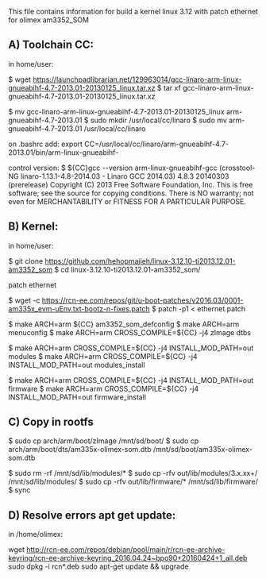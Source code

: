 This file contains information for build a kernel linux 3.12 with patch ethernet for olimex am3352_SOM



A) Toolchain CC:
-----------------------------------------

in home/user:

$ wget https://launchpadlibrarian.net/129963014/gcc-linaro-arm-linux-gnueabihf-4.7-2013.01-20130125_linux.tar.xz
$ tar xf gcc-linaro-arm-linux-gnueabihf-4.7-2013.01-20130125_linux.tar.xz

$ mv gcc-linaro-arm-linux-gnueabihf-4.7-2013.01-20130125_linux arm-gnueabihf-4.7-2013.01
$ sudo mkdir /usr/local/cc/linaro
$ sudo mv arm-gnueabihf-4.7-2013.01 /usr/local/cc/linaro

on .bashrc add:
export CC=/usr/local/cc/linaro/arm-gnueabihf-4.7-2013.01/bin/arm-linux-gnueabihf-

control version:
$ ${CC}gcc --version
arm-linux-gnueabihf-gcc (crosstool-NG linaro-1.13.1-4.8-2014.03 - Linaro GCC 2014.03) 4.8.3 20140303 (prerelease)
Copyright (C) 2013 Free Software Foundation, Inc.
This is free software; see the source for copying conditions.  There is NO
warranty; not even for MERCHANTABILITY or FITNESS FOR A PARTICULAR PURPOSE. 
  
  
B) Kernel:
-----------------------------------------

in home/user:

$ git clone https://github.com/hehopmajieh/linux-3.12.10-ti2013.12.01-am3352_som 
$ cd linux-3.12.10-ti2013.12.01-am3352_som/ 

patch ethernet

$ wget -c https://rcn-ee.com/repos/git/u-boot-patches/v2016.03/0001-am335x_evm-uEnv.txt-bootz-n-fixes.patch
$ patch -p1 < ethernet.patch

$ make ARCH=arm ${CC} am3352_som_defconfig 
$ make ARCH=arm menuconfig 
$ make ARCH=arm CROSS_COMPILE=${CC} -j4 zImage dtbs 

$ make ARCH=arm CROSS_COMPILE=${CC} -j4 INSTALL_MOD_PATH=out modules
$ make ARCH=arm CROSS_COMPILE=${CC} -j4 INSTALL_MOD_PATH=out modules_install 

$ make ARCH=arm CROSS_COMPILE=${CC} -j4 INSTALL_MOD_PATH=out firmware
$ make ARCH=arm CROSS_COMPILE=${CC} -j4 INSTALL_MOD_PATH=out firmware_install


C) Copy in rootfs
------------------------------------------

$ sudo cp arch/arm/boot/zImage /mnt/sd/boot/ 
$ sudo cp arch/arm/boot/dts/am335x-olimex-som.dtb /mnt/sd/boot/am335x-olimex-som.dtb

$ sudo rm -rf /mnt/sd/lib/modules/* 
$ sudo cp -rfv out/lib/modules/3.x.xx+/ /mnt/sd/lib/modules/ 
$ sudo cp -rfv out/lib/firmware/* /mnt/sd/lib/firmware/ 
$ sync


D) Resolve errors apt get update:
--------------------------------------------

in /home/olimex:

wget http://rcn-ee.com/repos/debian/pool/main/r/rcn-ee-archive-keyring/rcn-ee-archive-keyring_2016.04.24~bpo90+20160424+1_all.deb	
sudo dpkg -i rcn*.deb
sudo apt-get update && upgrade